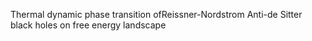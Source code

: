 Thermal dynamic phase transition ofReissner-Nordstrom Anti-de Sitter black holes on free energy landscape
